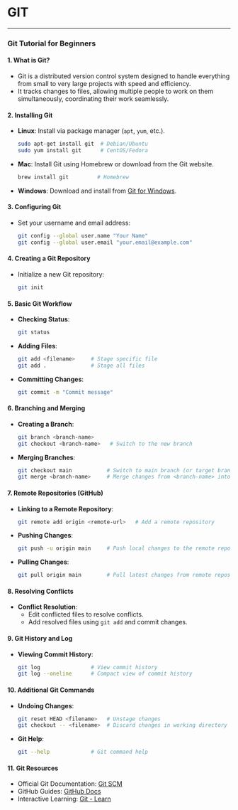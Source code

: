 # GIT

---

### Git Tutorial for Beginners

#### 1. What is Git?

- Git is a distributed version control system designed to handle everything from small to very large projects with speed and efficiency.
- It tracks changes to files, allowing multiple people to work on them simultaneously, coordinating their work seamlessly.

#### 2. Installing Git

- **Linux**: Install via package manager (`apt`, `yum`, etc.).
  ```bash
  sudo apt-get install git  # Debian/Ubuntu
  sudo yum install git      # CentOS/Fedora
  ```
- **Mac**: Install Git using Homebrew or download from the Git website.
  ```bash
  brew install git         # Homebrew
  ```
- **Windows**: Download and install from [Git for Windows](https://gitforwindows.org/).

#### 3. Configuring Git

- Set your username and email address:
  ```bash
  git config --global user.name "Your Name"
  git config --global user.email "your.email@example.com"
  ```

#### 4. Creating a Git Repository

- Initialize a new Git repository:
  ```bash
  git init
  ```

#### 5. Basic Git Workflow

- **Checking Status**:
  ```bash
  git status
  ```

- **Adding Files**:
  ```bash
  git add <filename>     # Stage specific file
  git add .              # Stage all files
  ```

- **Committing Changes**:
  ```bash
  git commit -m "Commit message"
  ```

#### 6. Branching and Merging

- **Creating a Branch**:
  ```bash
  git branch <branch-name>
  git checkout <branch-name>   # Switch to the new branch
  ```

- **Merging Branches**:
  ```bash
  git checkout main           # Switch to main branch (or target branch)
  git merge <branch-name>     # Merge changes from <branch-name> into main
  ```

#### 7. Remote Repositories (GitHub)

- **Linking to a Remote Repository**:
  ```bash
  git remote add origin <remote-url>   # Add a remote repository
  ```

- **Pushing Changes**:
  ```bash
  git push -u origin main     # Push local changes to the remote repository
  ```

- **Pulling Changes**:
  ```bash
  git pull origin main        # Pull latest changes from remote repository
  ```

#### 8. Resolving Conflicts

- **Conflict Resolution**:
  - Edit conflicted files to resolve conflicts.
  - Add resolved files using `git add` and commit changes.

#### 9. Git History and Log

- **Viewing Commit History**:
  ```bash
  git log                # View commit history
  git log --oneline      # Compact view of commit history
  ```

#### 10. Additional Git Commands

- **Undoing Changes**:
  ```bash
  git reset HEAD <filename>   # Unstage changes
  git checkout -- <filename>  # Discard changes in working directory
  ```

- **Git Help**:
  ```bash
  git --help             # Git command help
  ```

#### 11. Git Resources

- Official Git Documentation: [Git SCM](https://git-scm.com/doc)
- GitHub Guides: [GitHub Docs](https://docs.github.com/en/github)
- Interactive Learning: [Git - Learn](https://learngitbranching.js.org/)
